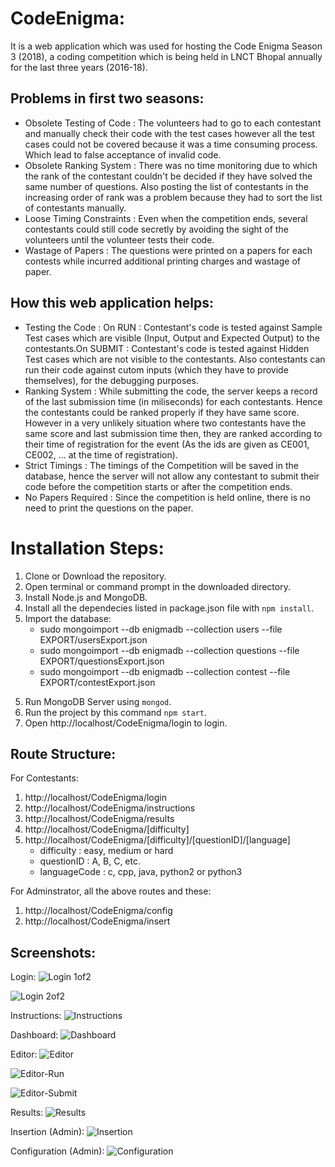 
# CodeEnigma:
It is a web application which was used for hosting the Code Enigma Season 3 (2018), a coding competition which is being held in LNCT Bhopal annually for the last three years (2016-18).

## Problems in first two seasons:
* Obsolete Testing of Code :  The volunteers had to go to each contestant and manually check their code with the test cases however all the test cases could not be covered because it was a time consuming process. Which lead to false acceptance of invalid code.
* Obsolete Ranking System : There was no time monitoring due to which the rank of the contestant couldn't be decided if they have solved the same number of questions. Also posting the list of contestants in the increasing order of rank was a problem because they had to sort the list of contestants manually.
* Loose Timing Constraints : Even when the competition ends, several contestants could still code secretly by avoiding the sight of the volunteers until the volunteer tests their code.
* Wastage of Papers : The questions were printed on a papers for each contests while incurred additional printing charges and wastage of paper.

## How this web application helps:
* Testing the Code : On RUN : Contestant's code is tested against Sample Test cases which are visible (Input, Output and Expected Output) to the contestants.On SUBMIT : Contestant's code is tested against Hidden Test cases which are not visible to the contestants. Also contestants can run their code against cutom inputs (which they have to provide themselves), for the debugging purposes.
* Ranking System : While submitting the code, the server keeps a record of the last submission time (in miliseconds) for each contestants. Hence the contestants could be ranked properly if they have same score. However in a very unlikely situation where two contestants have the same score and last submission time then, they are ranked according to their time of registration for the event (As the ids are given as CE001, CE002, ... at the time of registration).
* Strict Timings :  The timings of the Competition will be saved in the database, hence the server will not allow any contestant to submit their code before the competition starts or after the competition ends.	
* No Papers Required : Since the competition is held online, there is no need to print the questions on the paper.


# Installation Steps:
1. Clone or Download the repository.
2. Open terminal or command prompt in the downloaded directory.
3. Install Node.js and MongoDB.
4. Install all the dependecies listed in package.json file with `npm install`.
5. Import the database:
	- sudo mongoimport --db enigmadb --collection users --file EXPORT/usersExport.json
	- sudo mongoimport --db enigmadb --collection questions --file EXPORT/questionsExport.json
	- sudo mongoimport --db enigmadb --collection contest --file EXPORT/contestExport.json
5) Run MongoDB Server using `mongod`.
6) Run the project by this command `npm start`.
7) Open http://localhost/CodeEnigma/login to login.

## Route Structure:
For Contestants:
1. http://localhost/CodeEnigma/login
2. http://localhost/CodeEnigma/instructions
3. http://localhost/CodeEnigma/results
4. http://localhost/CodeEnigma/[difficulty]
5. http://localhost/CodeEnigma/[difficulty]/[questionID]/[language]
	- difficulty : easy, medium or hard
    - questionID : A, B, C, etc.
    - languageCode : c, cpp, java, python2 or python3

For Adminstrator, all the above routes and these:
1. http://localhost/CodeEnigma/config
2. http://localhost/CodeEnigma/insert



## Screenshots:
Login:
![Login 1of2](https://imgur.com/FVHsVGC.png)

![Login 2of2](https://imgur.com/6kpLMdE.png)

Instructions:
![Instructions](https://imgur.com/CDKiImt.png)

Dashboard:
![Dashboard](https://imgur.com/aP3fyS4.png)

Editor:
![Editor](https://imgur.com/OdfoobW.png)

![Editor-Run](https://imgur.com/UTYj01k.png)

![Editor-Submit](https://imgur.com/aHv4LBw.png)

Results:
![Results](https://imgur.com/u3xTjgX)

Insertion (Admin):
![Insertion](https://imgur.com/dXODtTI.png)

Configuration (Admin):
![Configuration](https://imgur.com/PjO1UJv.png)
